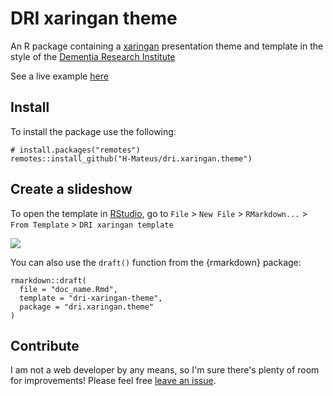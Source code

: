 # DRI xaringan theme

An R package containing a [xaringan](https://github.com/yihui/xaringan) presentation theme and template in the style of the [Dementia Research Institute](https://ukdri.ac.uk/)

See a live example [here](https://h-mateus.github.io/presentations/example_dri_theme/index.html#1)

## Install

To install the package use the following:

```{r}
# install.packages("remotes")
remotes::install_github("H-Mateus/dri.xaringan.theme")
```

## Create a slideshow

To open the template in [RStudio](https://www.rstudio.com/), go to `File` > `New File` > `RMarkdown...` > `From Template` > `DRI xaringan template`

![](img/new-rmd.png)

You can also use the `draft()` function from the {rmarkdown} package:

```{r}
rmarkdown::draft(
  file = "doc_name.Rmd",
  template = "dri-xaringan-theme",
  package = "dri.xaringan.theme"
)
```

## Contribute

I am not a web developer by any means, so I'm sure there's plenty of room for improvements!
Please feel free [leave an issue](https://github.com/H-Mateus/dri.xaringan.theme/issues).
